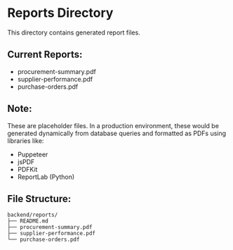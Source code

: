 # Reports Directory

This directory contains generated report files.

## Current Reports:
- procurement-summary.pdf
- supplier-performance.pdf  
- purchase-orders.pdf

## Note:
These are placeholder files. In a production environment, these would be generated dynamically from database queries and formatted as PDFs using libraries like:
- Puppeteer
- jsPDF
- PDFKit
- ReportLab (Python)

## File Structure:
```
backend/reports/
├── README.md
├── procurement-summary.pdf
├── supplier-performance.pdf
└── purchase-orders.pdf
```
